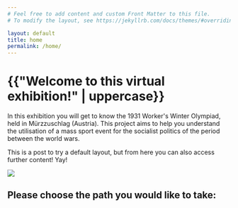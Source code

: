 ```yaml
---
# Feel free to add content and custom Front Matter to this file.
# To modify the layout, see https://jekyllrb.com/docs/themes/#overriding-theme-defaults

layout: default
title: home
permalink: /home/
---
```

<div class="home-content" class="mx-auto">
    <h1 class="text-primary">{{"Welcome to this virtual exhibition!" | uppercase}}</h1>
    <p>In this exhibition you will get to know the 1931 Worker's Winter Olympiad, held in Mürzzuschlag (Austria). This project aims to help you understand the utilisation of a mass sport event for the socialist politics of the period between the world wars.</p>
    <p>This is a post to try a default layout, but from here you can also access further content! Yay!</p>
</div>
<img src="../media/IMG_20210624_115503.jpg" class="img-fluid">
<div class="choose-path">
    <h2>Please choose the path you would like to take:</h2>
</div>